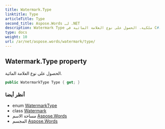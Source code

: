 ```yaml
---
title: Watermark.Type
linktitle: Type
articleTitle: Type
second_title: Aspose.Words لـ .NET
description: Watermark Type ملكية. الحصول على نوع العلامة المائية في C#.
type: docs
weight: 10
url: /ar/net/aspose.words/watermark/type/
---
```

## Watermark.Type property

الحصول على نوع العلامة المائية.

```csharp
public WatermarkType Type { get; }
```

### أنظر أيضا

* enum [WatermarkType](../../watermarktype/)
* class [Watermark](../)
* مساحة الاسم [Aspose.Words](../../../aspose.words/)
* المجسم [Aspose.Words](../../../)
